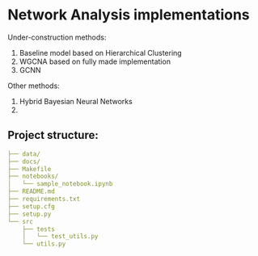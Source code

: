 # Network Analysis implementations
Under-construction methods:
1. Baseline model based on Hierarchical Clustering
2. WGCNA based on fully made implementation
3. GCNN

Other methods:
1. Hybrid Bayesian Neural Networks
2. 

## Project structure:
```yml
├── data/
├── docs/
├── Makefile
├── notebooks/
│   └── sample_notebook.ipynb
├── README.md
├── requirements.txt
├── setup.cfg
├── setup.py
└── src
    ├── tests
    │   └── test_utils.py
    └── utils.py
```
